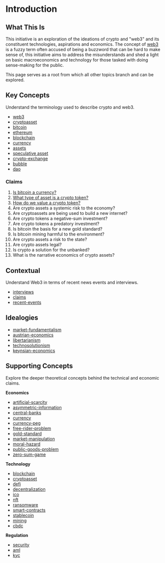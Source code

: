 # Introduction

## What This Is

This initiative is an exploration of the ideations of crypto and "web3" and its constituent technologies, aspirations and economics. The concept of [web3](/concepts/web3.md) is a fuzzy term often accused of being a buzzword that can be hard to make sense of, this initiative aims to address the misunderstands and shed a light on basic macroeconomics and technology for those tasked with doing sense-making for the public.

This page serves as a root from which all other topics branch and can be explored. 

## Key Concepts

Understand the terminology used to describe crypto and web3.

* [web3](/concepts/web3.md)
* [cryptoasset](/concepts/cryptoasset.md)
* [bitcoin](/concepts/bitcoin.md)
* [ethereum](/concepts/ethereum.md)
* [blockchain](/concepts/blockchain.md)
* [currency](/concepts/currency.md)
* [assets](/concepts/assets.md)
* [speculative asset](/concepts/speculation.md)
* [crypto-exchange](/concepts/crypto-exchange.md)
* [bubble](/concepts/bubble.md)
* [dao](/concepts/dao.md)

### Claims

1. [Is bitcoin a currency?](/claims/is-bitcoin-currency.md)
2. [What type of asset is a crypto token?](/claims/what-type-of-asset.md)
3. [How do we value a crypto token?](/claims/valuation-model.md)
4. Are crypto assets a systemic risk to the economy?
5. Are cryptoassets are being used to build a new internet?
6. Are crypto tokens a negative-sum investment?
7. Are crypto tokens a predatory investment?
8. Is bitcoin the basis for a new gold standard?
9. Is bitcoin mining harmful to the environment?
10. Are crypto assets a risk to the state?
11. Are crypto assets legal?
12. Is crypto a solution for the unbanked?
13. What is the narrative economics of crypto assets?

## Contextual

Understand Web3 in terms of recent news events and interviews.

* [interviews](interviews.md)
* [claims](claims.md)
* [recent-events](recent-events.md)

## Idealogies

* [market-fundamentalism](/ideologies/market-fundamentalism.md)
* [austrian-economics](/ideologies/austrian-economics.md)
* [libertarianism](/idelogies/libertarianism.md)
* [technosolutionism](/ideologies/technosolutionism.md)
* [keynsian-economics](/ideologies/keynsian-economics.md)

## Supporting Concepts

Explore the deeper theoretical concepts behind the technical and economic claims.

**Economics**

* [artificial-scarcity](artificial-scarcity.md)
* [asymmetric-information](asymmetric-information.md)
* [central-banks](central-banks.md)
* [currency](currency.md)
* [currency-peg](currency-peg.md)
* [free-rider-problem](free-rider-problem.md)
* [gold-standard](gold-standard.md)
* [market-manipulation](market-manipulation.md)
* [moral-hazard](moral-hazard.md)
* [public-goods-problem](public-goods-problem.md)
* [zero-sum-game](zero-sum-game.md)

**Technology**

* [blockchain](blockchain.md)
* [cryptoasset](cryptoasset.md)
* [defi](defi.md)
* [decentralization](decentralization.md)
* [ico](ico.md)
* [nft](nft.md)
* [ransomware](ransomware.md)
* [smart-contracts](smart-contracts.md)
* [stablecoin](stablecoin.md)
* [mining](mining.md)
* [cbdc](cbdc.md)

**Regulation**

* [security](security.md)
* [aml](aml.md)
* [kyc](kyc.md)

